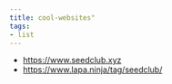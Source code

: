 ```yaml
---
title: cool-websites"
tags: 
- list
---
```


- https://www.seedclub.xyz
- https://www.lapa.ninja/tag/seedclub/
